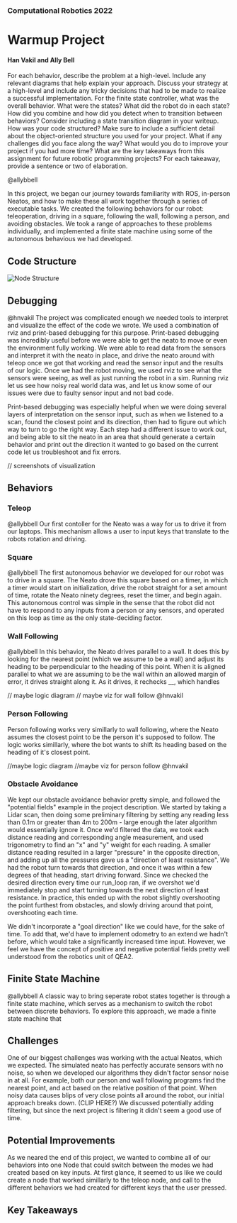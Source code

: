 ### Computational Robotics 2022

# Warmup Project
#### Han Vakil and Ally Bell

For each behavior, describe the problem at a high-level. Include any relevant diagrams that help explain your approach.  Discuss your strategy at a high-level and include any tricky decisions that had to be made to realize a successful implementation.
For the finite state controller, what was the overall behavior. What were the states? What did the robot do in each state? How did you combine and how did you detect when to transition between behaviors?  Consider including a state transition diagram in your writeup.
How was your code structured? Make sure to include a sufficient detail about the object-oriented structure you used for your project.
What if any challenges did you face along the way?
What would you do to improve your project if you had more time?
What are the key takeaways from this assignment for future robotic programming projects? For each takeaway, provide a sentence or two of elaboration.

@allybbell

In this project, we began our journey towards familiarity with ROS, in-person Neatos, and how to make these all work together through a series of executable tasks. We created the following behaviors for our robot: teleoperation, driving in a square, following the wall, following a person, and avoiding obstacles. We took a range of approaches to these problems individually, and implemented a finite state machine using some of the autonomous behavious we had developed.

## Code Structure

![Node Structure](https://docs.ros.org/en/foxy/_images/Nodes-TopicandService.gif)

## Debugging
@hnvakil
The project was complicated enough we needed tools to interpret and visualize the effect of the code we wrote. We used a combination of rviz and print-based debugging for this purpose. Print-based debugging was incredibly useful before we were able to get the neato to move or even the environment fully working. We were able to read data from the sensors and interpret it with the neato in place, and drive the neato around with teleop once we got that working and read the sensor input and the results of our logic. Once we had the robot moving, we used rviz to see what the sensors were seeing, as well as just running the robot in a sim. Running rviz let us see how noisy real world data was, and let us know some of our issues were due to faulty sensor input and not bad code.

Print-based debugging was especially helpful when we were doing several layers of interpretation on the sensor input, such as when we listened to a scan, found the closest point and its direction, then had to figure out which way to turn to go the right way. Each step had a different issue to work out, and being able to sit the neato in an area that should generate a certain behavior and print out the direction it wanted to go based on the current code let us troubleshoot and fix errors.

// screenshots of visualization

## Behaviors
### Teleop

@allybbell
Our first contoller for the Neato was a way for us to drive it from our laptops. This mechanism allows a user to input keys that translate to the robots rotation and driving. 


### Square
@allybbell
The first autonomous behavior we developed for our robot was to drive in a square. The Neato drove this square based on a timer, in which a timer would start on initialization, drive the robot straight for a set amount of time, rotate the Neato ninety degrees, reset the timer, and begin again. This autonomous control was simple in the sense that the robot did not have to respond to any inputs from a person or any sensors, and operated on this loop as time as the only state-deciding factor. 

### Wall Following
@allybbell
In this behavior, the Neato drives parallel to a wall. It does this by looking for the nearest point (which we assume to be a wall) and adjust its heading to be perpendicular to the heading of this point. When it is aligned parallel to what we are assuming to be the wall within an allowed margin of error, it drives straight along it. As it drives, it rechecks __, which handles 

// maybe logic diagram
// maybe viz for wall follow @hnvakil


### Person Following
Person following works very simillarly to wall following, where the Neato assumes the closest point to be the person it's supposed to follow. The logic works simillarly, where the bot wants to shift its heading based on the heading of it's closest point. 

//maybe logic diagram
//maybe viz for person follow @hnvakil

### Obstacle Avoidance
We kept our obstacle avoidance behavior pretty simple, and followed the "potential fields" example in the project description. We started by taking a Lidar scan, then doing some preliminary filtering by setting any reading less than 0.1m or greater than 4m to 200m - large enough the later algorithm would essentially ignore it. Once we'd filtered the data, we took each distance reading and corresponding angle measurement, and used trigonometry to find an "x" and "y" weight for each reading. A smaller distance reading resulted in a larger "pressure" in the opposite direction, and adding up all the pressures gave us a "direction of least resistance". We had the robot turn towards that direction, and once it was within a few degrees of that heading, start driving forward. Since we checked the desired direction every time our run_loop ran, if we overshot we'd immediately stop and start turning towards the next direction of least resistance. In practice, this ended up with the robot slightly overshooting the point furthest from obstacles, and slowly driving around that point, overshooting each time.

We didn't incorporate a "goal direction" like we could have, for the sake of time. To add that, we'd have to implement odometry to an extend we hadn't before, which would take a significantly increased time input. However, we feel we have the concept of positive and negative potential fields pretty well understood from the robotics unit of QEA2.

## Finite State Machine
@allybbell
A classic way to bring seperate robot states together is through a finite state machine, which serves as a mechanism to switch the robot between discrete behaviors. To explore this approach, we made a finite state machine that 


## Challenges
One of our biggest challenges was working with the actual Neatos, which we expected. The simulated neato has perfectly accurate sensors with no noise, so when we developed our algorithms they didn't factor sensor noise in at all. For example, both our person and wall following programs find the nearest point, and act based on the relative position of that point. When noisy data causes blips of very close points all around the robot, our initial approach breaks down. (CLIP HERE?) We discussed potentially adding filtering, but since the next project is filtering it didn't seem a good use of time.


## Potential Improvements
As we neared the end of this project, we wanted to combine all of our behaviors into one Node that could switch between the modes we had created based on key inputs. At first glance, it seemed to us like we could create a node that worked simillarly to the teleop node, and call to the different behaviors we had created for different keys that the user pressed. 

## Key Takeaways
